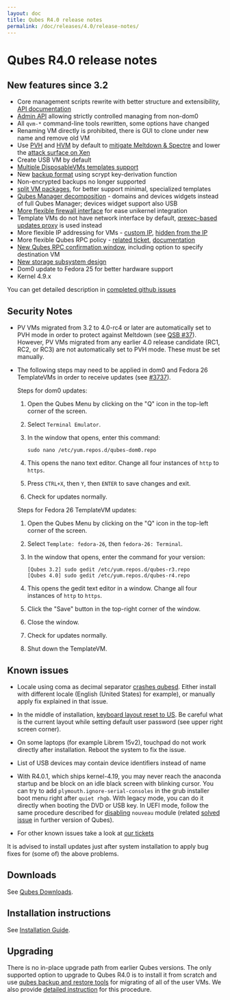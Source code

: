 ```yaml
---
layout: doc
title: Qubes R4.0 release notes
permalink: /doc/releases/4.0/release-notes/
---
```


Qubes R4.0 release notes
========================

New features since 3.2
----------------------

* Core management scripts rewrite with better structure and extensibility, [API documentation][api-doc]
* [Admin API][admin-api] allowing strictly controlled managing from non-dom0
* All `qvm-*` command-line tools rewritten, some options have changed
* Renaming VM directly is prohibited, there is GUI to clone under new name and remove old VM
* Use [PVH][qsb-37] and [HVM][hvm-switch] by default to [mitigate Meltdown & Spectre][qsb-37] and lower the [attack surface on Xen][qsb-24]
* Create USB VM by default
* [Multiple DisposableVMs templates support][dispvm-ticket]
* New [backup format][backup-format] using scrypt key-derivation function
* Non-encrypted backups no longer supported
* [split VM packages][packages-split], for better support minimal, specialized templates
* [Qubes Manager decomposition][manager-ticket] - domains and devices widgets instead of full Qubes Manager; devices widget support also USB
* [More flexible firewall interface][vm-interface] for ease unikernel integration
* Template VMs do not have network interface by default, [qrexec-based updates proxy][qrexec-proxy] is used instead
* More flexible IP addressing for VMs - [custom IP][custom-ip], [hidden from the IP][hide-ip]
* More flexible Qubes RPC policy - [related ticket][qrexec-policy-keywords], [documentation][qrexec-doc]
* [New Qubes RPC confirmation window][qrexec-confirm], including option to specify destination VM
* [New storage subsystem design][storage]
* Dom0 update to Fedora 25 for better hardware support
* Kernel 4.9.x

You can get detailed description in [completed github issues][github-release-notes]

Security Notes
--------------

* PV VMs migrated from 3.2 to 4.0-rc4 or later are automatically set to PVH mode in order to protect against Meltdown (see [QSB #37][qsb-37]).
  However, PV VMs migrated from any earlier 4.0 release candidate (RC1, RC2, or RC3) are not automatically set to PVH mode.
  These must be set manually.

* The following steps may need to be applied in dom0 and Fedora 26 TemplateVMs in order to receive updates (see [#3737]).
  
  Steps for dom0 updates:
  
  1. Open the Qubes Menu by clicking on the "Q" icon in the top-left corner of the screen.
  2. Select `Terminal Emulator`.
  3. In the window that opens, enter this command:
  
         sudo nano /etc/yum.repos.d/qubes-dom0.repo
  
  4. This opens the nano text editor. Change all four instances of `http` to `https`.
  5. Press `CTRL+X`, then `Y`, then `ENTER` to save changes and exit.
  6. Check for updates normally.
  
  Steps for Fedora 26 TemplateVM updates:
  
  1. Open the Qubes Menu by clicking on the "Q" icon in the top-left corner of the screen.
  2. Select `Template: fedora-26`, then `fedora-26: Terminal`.
  3. In the window that opens, enter the command for your version:
  
         [Qubes 3.2] sudo gedit /etc/yum.repos.d/qubes-r3.repo
         [Qubes 4.0] sudo gedit /etc/yum.repos.d/qubes-r4.repo
  
  4. This opens the gedit text editor in a window. Change all four instances of `http` to `https`.
  5. Click the "Save" button in the top-right corner of the window.
  6. Close the window.
  7. Check for updates normally.
  8. Shut down the TemplateVM.

Known issues
------------

* Locale using coma as decimal separator [crashes qubesd][locale-bug]. Either install with different locale (English (United States) for example), or manually apply fix explained in that issue.

* In the middle of installation, [keyboard layout reset to US][keyboard-layout-bug]. Be careful what is the current layout while setting default user password (see upper right screen corner).

* On some laptops (for example Librem 15v2), touchpad do not work directly after installation. Reboot the system to fix the issue.

* List of USB devices may contain device identifiers instead of name

* With R4.0.1, which ships kernel-4.19, you may never reach the anaconda startup and be block on an idle black screen with blinking cursor. You can try to add `plymouth.ignore-serial-consoles` in the grub installer boot menu right after `quiet rhgb`. With legacy mode, you can do it directly when booting the DVD or USB key. In UEFI mode, follow the same procedure described for [disabling](/doc/uefi-troubleshooting/#installation-freezes-before-displaying-installer) `nouveau` module (related [solved issue](https://github.com/QubesOS/qubes-issues/issues/3849) in further version of Qubes).

* For other known issues take a look at [our tickets](https://github.com/QubesOS/qubes-issues/issues?q=is%3Aopen+is%3Aissue+milestone%3A%22Release+4.0%22+label%3Abug)

It is advised to install updates just after system installation to apply bug fixes for (some of) the above problems.

Downloads
---------

See [Qubes Downloads](/downloads/).

Installation instructions
-------------------------

See [Installation Guide](/doc/installation-guide/).

Upgrading
---------

There is no in-place upgrade path from earlier Qubes versions. The only
supported option to upgrade to Qubes R4.0 is to install it from scratch and use
[qubes backup and restore tools][backup] for migrating of all of the user VMs.
We also provide [detailed instruction][upgrade-to-r4.0] for this procedure.


[backup]: /doc/backup-restore/
[github-release-notes]: https://github.com/QubesOS/qubes-issues/issues?q=is%3Aissue+sort%3Aupdated-desc+milestone%3A%22Release+4.0%22+label%3Arelease-notes+is%3Aclosed
[custom-ip]: https://github.com/QubesOS/qubes-issues/issues/1477
[hide-ip]: https://github.com/QubesOS/qubes-issues/issues/1143
[packages-split]: https://github.com/QubesOS/qubes-issues/issues/2771
[hvm-switch]: https://github.com/QubesOS/qubes-issues/issues/2185
[manager-ticket]: https://github.com/QubesOS/qubes-issues/issues/2132
[dispvm-ticket]: https://github.com/QubesOS/qubes-issues/issues/2253
[qrexec-proxy]: https://github.com/QubesOS/qubes-issues/issues/1854
[qrexec-policy-keywords]: https://github.com/QubesOS/qubes-issues/issues/865
[qrexec-confirm]: https://github.com/QubesOS/qubes-issues/issues/910
[qrexec-doc]: /doc/qrexec/#specifying-vms-tags-types-targets-etc
[storage]: https://github.com/QubesOS/qubes-issues/issues/1842
[vm-interface]: /doc/vm-interface/
[admin-api]: /news/2017/06/27/qubes-admin-api/
[qsb-24]: https://github.com/QubesOS/qubes-secpack/blob/master/QSBs/qsb-024-2016.txt
[qsb-37]: https://github.com/QubesOS/qubes-secpack/blob/master/QSBs/qsb-037-2018.txt
[backup-format]: /doc/backup-emergency-restore-v4/
[api-doc]: https://dev.qubes-os.org/projects/qubes-core-admin/en/latest/
[upgrade-to-r4.0]: /doc/upgrade-to-r4.0/
[locale-bug]: https://github.com/QubesOS/qubes-issues/issues/3753
[keyboard-layout-bug]: https://github.com/QubesOS/qubes-issues/issues/3352
[#3737]: https://github.com/QubesOS/qubes-issues/issues/3737
